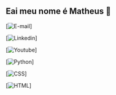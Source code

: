 ## Eai meu nome é Matheus 👀

[![E-mail](https://img.shields.io/badge/Gmail-D14836?style=for-the-badge&logo=gmail&logoColor=white)]

[![Linkedin](https://img.shields.io/badge/LinkedIn-0077B5?style=for-the-badge&logo=linkedin&logoColor=white)]

[![Youtube](https://img.shields.io/badge/YouTube-FF0000?style=for-the-badge&logo=youtube&logoColor=white)]

[![Python](https://img.shields.io/badge/Python-3776AB?style=for-the-badge&logo=python&logoColor=white)]

[![CSS](https://img.shields.io/badge/CSS-239120?&style=for-the-badge&logo=css3&logoColor=white)]

[![HTML](https://img.shields.io/badge/HTML-239120?style=for-the-badge&logo=html5&logoColor=white)]
